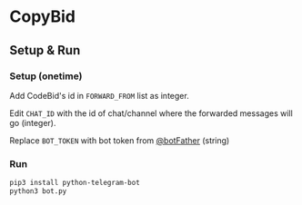 # CopyBid

## Setup & Run
### Setup (onetime)
Add CodeBid's id in `FORWARD_FROM` list as integer.

Edit `CHAT_ID` with the id of chat/channel where the forwarded messages will go (integer).

Replace `BOT_TOKEN` with bot token from [@botFather](https://t.me/BotFather) (string)
### Run
```zsh
pip3 install python-telegram-bot
python3 bot.py
```